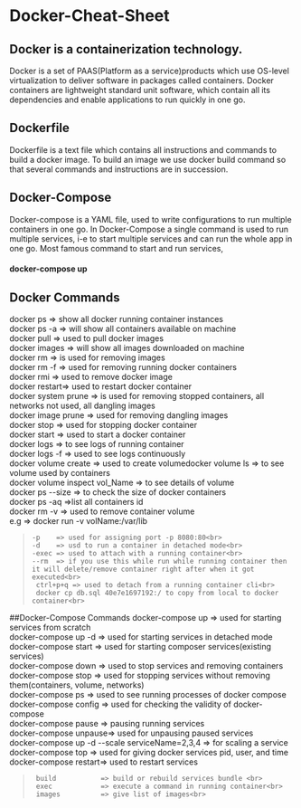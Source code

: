 # Docker-Cheat-Sheet
## Docker is a containerization technology. 
Docker is a set of PAAS(Platform as a service)products which use OS-level virtualization to deliver software in packages called containers.
Docker containers are lightweight standard unit software, which contain all its dependencies and enable applications to run quickly in one go.

## Dockerfile
Dockerfile is a text file which contains all instructions and commands to build a docker image. To build an image we use docker build command so that several commands and instructions are in succession.


## Docker-Compose
Docker-compose is a YAML file, used to write configurations to run multiple containers in one go. In Docker-Compose a single command is used to run multiple services, i-e to start multiple services and can run the whole app in one go. Most famous command to start and run services,
#### docker-compose up


## Docker Commands

docker ps     => show all docker running container instances<br> 
docker ps -a  => will show all containers available on machine<br> 
docker pull   => used to pull docker images<br> 
docker images => will show all images downloaded on machine<br> 
docker rm     => is used for removing images<br> 
docker rm -f  => used for removing running docker containers<br> 
docker rmi    => used to remove docker image<br> 
docker restart=> used to restart docker container<br> 
docker system prune   => is used for removing stopped containers, all networks not used, all dangling images<br> 
docker image prune    => used for removing dangling images<br> 
docker stop           => used for stopping docker container<br> 
docker start          => used to start a docker container<br> 
docker logs           => to see logs of running container<br> 
docker logs -f        => used to see logs continuously<br> 
docker volume create  => used to create volumedocker volume ls => to see volume used by containers<br> 
docker volume inspect vol_Name => to see details of volume<br> 
docker ps --size      => to check the size of docker containers<br> 
docker ps -aq         =>list all containers id<br> 
docker rm -v          => used to remove container volume<br> 
e.g                   => docker run -v volName:/var/lib <br> 
 >     -p    => used for assigning port -p 8080:80<br> 
 >     -d    => usd to run a container in detached mode<br> 
 >     -exec => used to attach with a running container<br> 
 >     --rm  => if you use this while run while running container then it will delete/remove container right after when it got executed<br> 
>      ctrl+p+q => used to detach from a running container cli<br> 
>      docker cp db.sql 40e7e1697192:/ to copy from local to docker container<br> 

##Docker-Compose Commands
docker-compose up     => used for starting services from scratch<br> 
docker-compose up -d  => used for starting services in detached mode<br> 
docker-compose start  => used for starting composer services(existing services)<br> 
docker-compose down   => used to stop services and removing containers<br> 
docker-compose stop   => used for stopping services without removing them(containers, volume, networks)<br> 
docker-compose ps     => used to see running processes of docker compose<br> 
docker-compose config => used for checking the validity of docker-compose<br> 
docker-compose pause  => pausing running services<br> 
docker-compose unpause=> used for unpausing paused services<br> 
docker-compose up -d --scale serviceName=2,3,4 => for scaling a service<br> 
docker-compose top    => used for giving docker services pid, user, and time<br> 
docker-compose restart=> used to restart services<br> 
>      build           => build or rebuild services bundle <br> 
>      exec            => execute a command in running container<br> 
>      images          => give list of images<br> 
